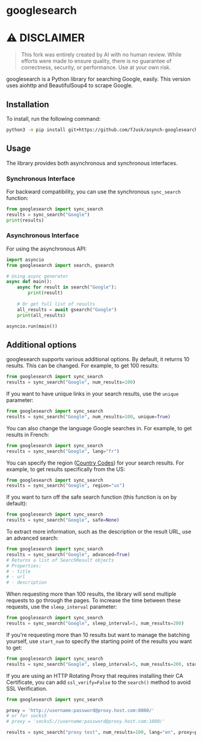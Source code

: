 # googlesearch

# ⚠️ DISCLAIMER
> This fork was entirely created by AI with no human review. While efforts were made to ensure quality, there is no guarantee of correctness, security, or performance. Use at your own risk.

googlesearch is a Python library for searching Google, easily. This version uses aiohttp and BeautifulSoup4 to scrape Google.

## Installation
To install, run the following command:
```bash
python3 -m pip install git+https://github.com/fJusk/asynch-googlesearch.git
```

## Usage
The library provides both asynchronous and synchronous interfaces.

### Synchronous Interface
For backward compatibility, you can use the synchronous `sync_search` function:

```python
from googlesearch import sync_search
results = sync_search("Google")
print(results)
```

### Asynchronous Interface
For using the asynchronous API:

```python
import asyncio
from googlesearch import search, gsearch

# Using async generator
async def main():
    async for result in search("Google"):
        print(result)
    
    # Or get full list of results
    all_results = await gsearch("Google")
    print(all_results)

asyncio.run(main())
```

## Additional options
googlesearch supports various additional options. By default, it returns 10 results. This can be changed. For example, to get 100 results:

```python
from googlesearch import sync_search
results = sync_search("Google", num_results=100)
```

If you want to have unique links in your search results, use the `unique` parameter:
```python
from googlesearch import sync_search
results = sync_search("Google", num_results=100, unique=True)
```

You can also change the language Google searches in. For example, to get results in French:
```python
from googlesearch import sync_search
results = sync_search("Google", lang="fr")
```

You can specify the region ([Country Codes](https://developers.google.com/custom-search/docs/json_api_reference#countryCodes)) for your search results. For example, to get results specifically from the US:
```python
from googlesearch import sync_search
results = sync_search("Google", region="us")
```

If you want to turn off the safe search function (this function is on by default):
```python
from googlesearch import sync_search
results = sync_search("Google", safe=None)
```

To extract more information, such as the description or the result URL, use an advanced search:
```python
from googlesearch import sync_search
results = sync_search("Google", advanced=True)
# Returns a list of SearchResult objects
# Properties:
# - title
# - url
# - description
```

When requesting more than 100 results, the library will send multiple requests to go through the pages. To increase the time between these requests, use the `sleep_interval` parameter:
```python
from googlesearch import sync_search
results = sync_search("Google", sleep_interval=5, num_results=200)
```

If you're requesting more than 10 results but want to manage the batching yourself, use `start_num` to specify the starting point of the results you want to get:
```python
from googlesearch import sync_search
results = sync_search("Google", sleep_interval=5, num_results=200, start_num=10)
```

If you are using an HTTP Rotating Proxy that requires installing their CA Certificate, you can add `ssl_verify=False` to the `search()` method to avoid SSL Verification.
```python
from googlesearch import sync_search

proxy = 'http://username:password@proxy.host.com:8080/'
# or for socks5
# proxy = 'socks5://username:password@proxy.host.com:1080/'

results = sync_search("proxy test", num_results=100, lang="en", proxy=proxy, ssl_verify=False)
```
